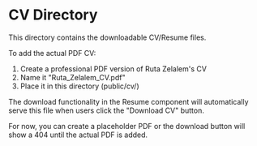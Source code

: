 # CV Directory

This directory contains the downloadable CV/Resume files.

To add the actual PDF CV:
1. Create a professional PDF version of Ruta Zelalem's CV
2. Name it "Ruta_Zelalem_CV.pdf"
3. Place it in this directory (public/cv/)

The download functionality in the Resume component will automatically serve this file when users click the "Download CV" button.

For now, you can create a placeholder PDF or the download button will show a 404 until the actual PDF is added.